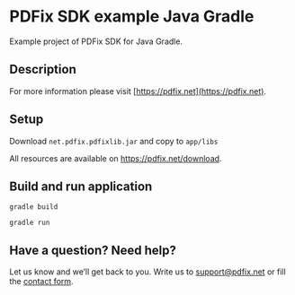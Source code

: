# PDFix SDK example Java Gradle

Example project of PDFix SDK for Java Gradle.

## Description

For more information please visit [https://pdfix.net](https://pdfix.net).

## Setup

Download `net.pdfix.pdfixlib.jar` and copy to `app/libs`

All resources are available on https://pdfix.net/download.

## Build and run application

```
gradle build
```
```
gradle run
```

## Have a question? Need help?
Let us know and we’ll get back to you. Write us to support@pdfix.net or fill the [contact form](https://pdfix.net/support/).